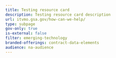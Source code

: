 ```yaml
---
title: Testing resource card
description: Testing resource card description
url: itvmo.gsa.gov/how-can-we-help/
type: subpage
gov-only: true
is-external: false
filter: emerging-technology
branded-offerings: contract-data-elements
audience: na-audience
---
```

